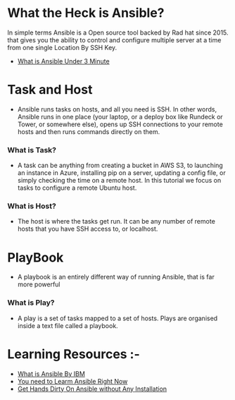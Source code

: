 # What the Heck is Ansible?

In simple terms
Ansible is a Open source tool backed by Rad hat since 2015. that gives you the ability to control and configure multiple server at a time from one single Location By SSH Key.
- [What is Ansible Under 3 Minute](https://www.youtube.com/watch?v=tWR1KXgEYxE) 

# Task and Host
- Ansible runs tasks on hosts, and all you need is SSH. In other words, Ansible runs in one place (your laptop, or a deploy box like Rundeck or Tower, or somewhere else), opens up SSH connections to your remote hosts and then runs commands directly on them.
### What is Task?
- A task can be anything from creating a bucket in AWS S3, to launching an instance in Azure, installing pip on a server, updating a config file, or simply checking the time on a remote host. In this tutorial we focus on tasks to configure a remote Ubuntu host.
### What is Host?
- The host is where the tasks get run. It can be any number of remote hosts that you have SSH access to, or localhost.

# PlayBook
- A playbook is an entirely different way of running Ansible, that is far more powerful
### What is Play?
- A play is a set of tasks mapped to a set of hosts. Plays are organised inside a text file called a playbook.



# Learning Resources :-
- [What is Ansible By IBM](https://www.youtube.com/watch?v=fHO1X93e4WA)
- [You need to Learm Ansible Right Now](https://www.youtube.com/watch?v=5hycyr-8EKs&t=874s)
- [Get Hands Dirty On Ansible without Any Installation](https://www.katacoda.com/courses/ansible)
